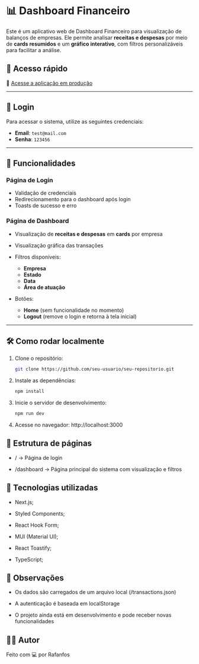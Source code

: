 # 📊 Dashboard Financeiro

Este é um aplicativo web de Dashboard Financeiro para visualização de balanços de empresas. Ele permite analisar **receitas e despesas** por meio de **cards resumidos** e um **gráfico interativo**, com filtros personalizáveis para facilitar a análise.

## 🚀 Acesso rápido

🔗 [Acesse a aplicação em produção](https://dashboard-financeiro-mu.vercel.app/)

---

## 🔐 Login

Para acessar o sistema, utilize as seguintes credenciais:

* **Email**: `test@mail.com`
* **Senha**: `123456`

---

## 🧭 Funcionalidades

### Página de Login

* Validação de credenciais
* Redirecionamento para o dashboard após login
* Toasts de sucesso e erro

### Página de Dashboard

* Visualização de **receitas e despesas** em **cards** por empresa
* Visualização gráfica das transações
* Filtros disponíveis:

  * **Empresa**
  * **Estado**
  * **Data**
  * **Área de atuação**
* Botões:

  * **Home** (sem funcionalidade no momento)
  * **Logout** (remove o login e retorna à tela inicial)

---

## 🛠️ Como rodar localmente

1. Clone o repositório:

   ```bash
   git clone https://github.com/seu-usuario/seu-repositorio.git
   ```

2. Instale as dependências:
    
    ```bash
    npm install
    ```

3. Inicie o servidor de desenvolvimento:
   
    ```bash
    npm run dev
    ```

4. Acesse no navegador: http://localhost:3000

## 📁 Estrutura de páginas
- / → Página de login

- /dashboard → Página principal do sistema com visualização e filtros

## 🧪 Tecnologias utilizadas

- Next.js;

- Styled Components;

- React Hook Form;

- MUI (Material UI);

- React Toastify;

- TypeScript;

## 📌 Observações
- Os dados são carregados de um arquivo local (/transactions.json)

- A autenticação é baseada em localStorage

- O projeto ainda está em desenvolvimento e pode receber novas funcionalidades

## 🧑‍💻 Autor
Feito com 💻 por Rafanfos